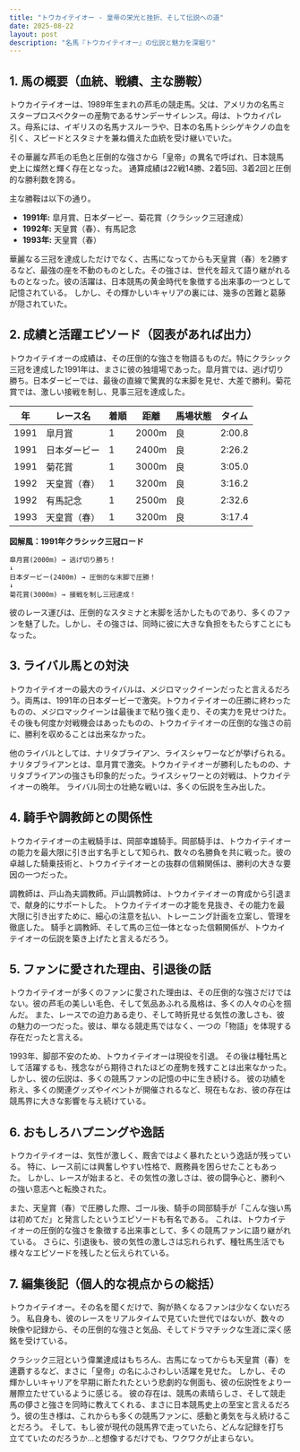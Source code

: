 ```yaml
---
title: "トウカイテイオー - 皇帝の栄光と挫折、そして伝説への道"
date: 2025-08-22
layout: post
description: "名馬『トウカイテイオー』の伝説と魅力を深堀り"
---
```


## 1. 馬の概要（血統、戦績、主な勝鞍）

トウカイテイオーは、1989年生まれの芦毛の競走馬。父は、アメリカの名馬ミスタープロスペクターの産駒であるサンデーサイレンス。母は、トウカイパレス。母系には、イギリスの名馬ナスルーラや、日本の名馬トシシゲキクノの血を引く、スピードとスタミナを兼ね備えた血統を受け継いでいた。

その華麗な芦毛の毛色と圧倒的な強さから「皇帝」の異名で呼ばれ、日本競馬史上に燦然と輝く存在となった。  通算成績は22戦14勝、2着5回、3着2回と圧倒的な勝利数を誇る。

主な勝鞍は以下の通り。

* **1991年:**  皐月賞、日本ダービー、菊花賞（クラシック三冠達成）
* **1992年:**  天皇賞（春）、有馬記念
* **1993年:**  天皇賞（春）


華麗なる三冠を達成しただけでなく、古馬になってからも天皇賞（春）を2勝するなど、最強の座を不動のものとした。その強さは、世代を超えて語り継がれるものとなった。彼の活躍は、日本競馬の黄金時代を象徴する出来事の一つとして記憶されている。  しかし、その輝かしいキャリアの裏には、幾多の苦難と葛藤が隠されていた。


## 2. 成績と活躍エピソード（図表があれば出力）

トウカイテイオーの成績は、その圧倒的な強さを物語るものだ。特にクラシック三冠を達成した1991年は、まさに彼の独壇場であった。皐月賞では、逃げ切り勝ち。日本ダービーでは、最後の直線で驚異的な末脚を見せ、大差で勝利。菊花賞では、激しい接戦を制し、見事三冠を達成した。

| 年 | レース名          | 着順 | 距離 | 馬場状態 | タイム     |
|---|-----------------|-----|------|----------|-----------|
| 1991 | 皐月賞            | 1   | 2000m | 良       | 2:00.8     |
| 1991 | 日本ダービー        | 1   | 2400m | 良       | 2:26.2     |
| 1991 | 菊花賞            | 1   | 3000m | 良       | 3:05.0     |
| 1992 | 天皇賞（春）        | 1   | 3200m | 良       | 3:16.2     |
| 1992 | 有馬記念          | 1   | 2500m | 良       | 2:32.6     |
| 1993 | 天皇賞（春）        | 1   | 3200m | 良       | 3:17.4     |


**図解風：1991年クラシック三冠ロード**

```
皐月賞(2000m) → 逃げ切り勝ち！
↓
日本ダービー(2400m) → 圧倒的な末脚で圧勝！
↓
菊花賞(3000m) → 接戦を制し三冠達成！
```

彼のレース運びは、圧倒的なスタミナと末脚を活かしたものであり、多くのファンを魅了した。しかし、その強さは、同時に彼に大きな負担をもたらすことにもなった。


## 3. ライバル馬との対決

トウカイテイオーの最大のライバルは、メジロマックイーンだったと言えるだろう。両馬は、1991年の日本ダービーで激突。トウカイテイオーの圧勝に終わったものの、メジロマックイーンは最後まで粘り強く走り、その実力を見せつけた。  その後も何度か対戦機会はあったものの、トウカイテイオーの圧倒的な強さの前に、勝利を収めることは出来なかった。

他のライバルとしては、ナリタブライアン、ライスシャワーなどが挙げられる。ナリタブライアンとは、皐月賞で激突。トウカイテイオーが勝利したものの、ナリタブライアンの強さも印象的だった。ライスシャワーとの対戦は、トウカイテイオーの晩年。  ライバル同士の壮絶な戦いは、多くの伝説を生み出した。


## 4. 騎手や調教師との関係性

トウカイテイオーの主戦騎手は、岡部幸雄騎手。岡部騎手は、トウカイテイオーの能力を最大限に引き出す名手として知られ、数々の名勝負を共に戦った。彼の卓越した騎乗技術と、トウカイテイオーとの抜群の信頼関係は、勝利の大きな要因の一つだった。

調教師は、戸山為夫調教師。戸山調教師は、トウカイテイオーの育成から引退まで、献身的にサポートした。  トウカイテイオーの才能を見抜き、その能力を最大限に引き出すために、細心の注意を払い、トレーニング計画を立案し、管理を徹底した。  騎手と調教師、そして馬の三位一体となった信頼関係が、トウカイテイオーの伝説を築き上げたと言えるだろう。


## 5. ファンに愛された理由、引退後の話

トウカイテイオーが多くのファンに愛された理由は、その圧倒的な強さだけではない。彼の芦毛の美しい毛色、そして気品あふれる風格は、多くの人々の心を掴んだ。  また、レースでの迫力ある走り、そして時折見せる気性の激しさも、彼の魅力の一つだった。彼は、単なる競走馬ではなく、一つの「物語」を体現する存在だったと言える。

1993年、脚部不安のため、トウカイテイオーは現役を引退。  その後は種牡馬として活躍するも、残念ながら期待されたほどの産駒を残すことは出来なかった。  しかし、彼の伝説は、多くの競馬ファンの記憶の中に生き続ける。  彼の功績を称え、多くの関連グッズやイベントが開催されるなど、現在もなお、彼の存在は競馬界に大きな影響を与え続けている。


## 6. おもしろハプニングや逸話

トウカイテイオーは、気性が激しく、厩舎ではよく暴れたという逸話が残っている。  特に、レース前には興奮しやすい性格で、厩務員を困らせたこともあった。  しかし、レースが始まると、その気性の激しさは、彼の闘争心と、勝利への強い意志へと転換された。

また、天皇賞（春）で圧勝した際、ゴール後、騎手の岡部騎手が「こんな強い馬は初めてだ」と発言したというエピソードも有名である。  これは、トウカイテイオーの圧倒的な強さを象徴する出来事として、多くの競馬ファンに語り継がれている。  さらに、引退後も、彼の気性の激しさは忘れられず、種牡馬生活でも様々なエピソードを残したと伝えられている。


## 7. 編集後記（個人的な視点からの総括）

トウカイテイオー。その名を聞くだけで、胸が熱くなるファンは少なくないだろう。  私自身も、彼のレースをリアルタイムで見ていた世代ではないが、数々の映像や記録から、その圧倒的な強さと気品、そしてドラマチックな生涯に深く感銘を受けている。

クラシック三冠という偉業達成はもちろん、古馬になってからも天皇賞（春）を連覇するなど、まさに「皇帝」の名にふさわしい活躍を見せた。  しかし、その輝かしいキャリアを早期に断たれたという悲劇的な側面も、彼の伝説性をより一層際立たせているように感じる。  彼の存在は、競馬の素晴らしさ、そして競走馬の儚さと強さを同時に教えてくれる、まさに日本競馬史上の至宝と言えるだろう。彼の生き様は、これからも多くの競馬ファンに、感動と勇気を与え続けることだろう。  そして、もし彼が現代の競馬界で走っていたら、どんな記録を打ち立てていたのだろうか…と想像するだけでも、ワクワクが止まらない。
